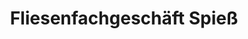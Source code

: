 ---
title: "Fliesenfachgeschäft Spieß"
url: /treffurt/fliesenfachgeschaeft-spiess/
shop: Fliesen
---